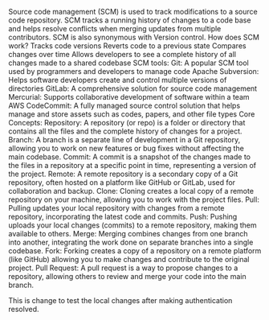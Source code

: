 Source code management (SCM) is used to track modifications to a source code repository. 
SCM tracks a running history of changes to a code base and helps resolve conflicts when merging updates from multiple contributors.
 SCM is also synonymous with Version control.
 How does SCM work? 
Tracks code versions
Reverts code to a previous state
Compares changes over time
Allows developers to see a complete history of all changes made to a shared codebase
SCM tools:
Git: A popular SCM tool used by programmers and developers to manage code 
Apache Subversion: Helps software developers create and control multiple versions of directories 
GitLab: A comprehensive solution for source code management 
Mercurial: Supports collaborative development of software within a team 
AWS CodeCommit: A fully managed source control solution that helps manage and store assets such as codes, papers, and other file types 
Core Concepts:
Repository:
A repository (or repo) is a folder or directory that contains all the files and the complete history of changes for a project. 
Branch:
A branch is a separate line of development in a Git repository, allowing you to work on new features or bug fixes without affecting the main codebase. 
Commit:
A commit is a snapshot of the changes made to the files in a repository at a specific point in time, representing a version of the project. 
Remote:
A remote repository is a secondary copy of a Git repository, often hosted on a platform like GitHub or GitLab, used for collaboration and backup. 
Clone:
Cloning creates a local copy of a remote repository on your machine, allowing you to work with the project files. 
Pull:
Pulling updates your local repository with changes from a remote repository, incorporating the latest code and commits. 
Push:
Pushing uploads your local changes (commits) to a remote repository, making them available to others. 
Merge:
Merging combines changes from one branch into another, integrating the work done on separate branches into a single codebase. 
Fork:
Forking creates a copy of a repository on a remote platform (like GitHub) allowing you to make changes and contribute to the original project. 
Pull Request:
A pull request is a way to propose changes to a repository, allowing others to review and merge your code into the main branch. 

This is change to test the local changes after making authentication resolved.